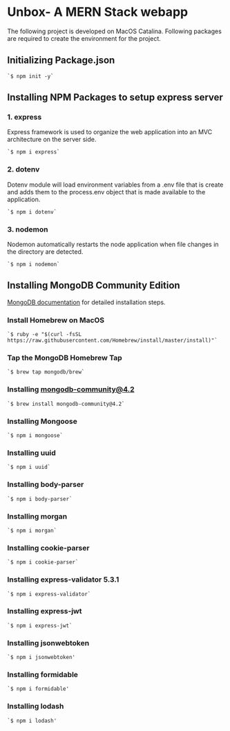 # Unbox- A MERN Stack webapp

The following project is developed on MacOS Catalina.
Following packages are required to create the environment for the project.

## Initializing Package.json

	`$ npm init -y`


## Installing NPM Packages to setup express server

### 1. express

Express framework is used to organize the web application into an MVC architecture on the server side.

	`$ npm i express`

### 2. dotenv
Dotenv module will load environment variables from a .env file that is create and adds them to the process.env object that is made available to the application.

	`$ npm i dotenv`

### 3. nodemon
Nodemon automatically restarts the node application when file changes in the directory are detected.

	`$ npm i nodemon`

## Installing MongoDB Community Edition

[MongoDB documentation](https://docs.mongodb.com/manual/administration/install-community/) for detailed installation steps.

### Install Homebrew on MacOS

	`$ ruby -e "$(curl -fsSL https://raw.githubusercontent.com/Homebrew/install/master/install)"`

### Tap the MongoDB Homebrew Tap

	`$ brew tap mongodb/brew`

### Installing mongodb-community@4.2

	`$ brew install mongodb-community@4.2`

### Installing Mongoose

	`$ npm i mongoose`


### Installing uuid

	`$ npm i uuid`

### Installing body-parser

	`$ npm i body-parser`

### Installing morgan

	`$ npm i morgan`

### Installing cookie-parser

	`$ npm i cookie-parser`

### Installing express-validator 5.3.1

	`$ npm i express-validator`

### Installing express-jwt

	`$ npm i express-jwt`

### Installing jsonwebtoken

	`$ npm i jsonwebtoken'

### Installing formidable

	`$ npm i formidable'

### Installing lodash

	`$ npm i lodash'
